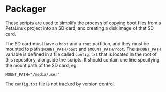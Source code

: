 # Packager

These scripts are used to simplify the process of copying boot files from a PetaLinux project
into an SD card, and creating a disk image of that SD card.

The SD card must have a `boot` and a `root` partition, and they must be mounted to path
`$MOUNT_PATH/boot` and `$MOUNT_PATH/root`. The `$MOUNT_PATH` variable is defined in a file
called `config.txt` that is located in the root of this repository, alongside the scripts.
It should contain one line specifying the mount path of the SD card, eg:

```
MOUNT_PATH="/media/user"
```

The `config.txt` file is not tracked by version control.

